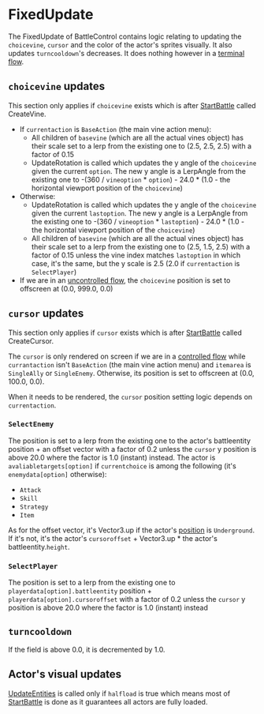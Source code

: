 # FixedUpdate
The FixedUpdate of BattleControl contains logic relating to updating the `choicevine`, `cursor` and the color of the actor's sprites visually. It also updates `turncooldown`'s decreases. It does nothing however in a [terminal flow](../Battle%20flow/Update.md#terminal-flow).

## `choicevine` updates
This section only applies if `choicevine` exists which is after [StartBattle](../StartBattle.md) called CreateVine.

- If `currentaction` is `BaseAction` (the main vine action menu):
    - All children of `basevine` (which are all the actual vines object) has their scale set to a lerp from the existing one to (2.5, 2.5, 2.5) with a factor of 0.15
    - UpdateRotation is called which updates the y angle of the `choicevine` given the current `option`. The new y angle is a LerpAngle from the existing one to -(360 / `vineoption` * `option`) - 24.0 * (1.0 - the horizontal viewport position of the `choicevine`)
- Otherwise:
    - UpdateRotation is called which updates the y angle of the `choicevine` given the current `lastoption`. The new y angle is a LerpAngle from the existing one to -(360 / `vineoption` * `lastoption`) - 24.0 * (1.0 - the horizontal viewport position of the `choicevine`)
    - All children of `basevine` (which are all the actual vines object) has their scale set to a lerp from the existing one to (2.5, 1.5, 2.5) with a factor of 0.15 unless the vine index matches `lastoption` in which case, it's the same, but the y scale is 2.5 (2.0 if `currentaction` is `SelectPlayer`)
- If we are in an [uncontrolled flow](../Battle%20flow/Update.md#uncontrolled-flow), the `choicevine` position is set to offscreen at (0.0, 999.0, 0.0)

## `cursor` updates
This section only applies if `cursor` exists which is after [StartBattle](../StartBattle.md) called CreateCursor.

The `cursor` is only rendered on screen if we are in a [controlled flow](../Battle%20flow/Update.md#controlled-flow) while `currantaction` isn't `BaseAction` (the main vine action menu) and `itemarea` is `SingleAlly` or `SingleEnemy`. Otherwise, its position is set to offscreen at (0.0, 100.0, 0.0).

When it needs to be rendered, the `cursor` position setting logic depends on `currentaction`.

### `SelectEnemy`
The position is set to a lerp from the existing one to the actor's battleentity position + an offset vector with a factor of 0.2 unless the `cursor` y position is above 20.0 where the factor is 1.0 (instant) instead. The actor is `avaliabletargets[option]` if `currentchoice` is among the following (it's `enemydata[option]` otherwise):

- `Attack`
- `Skill`
- `Strategy`
- `Item`

As for the offset vector, it's Vector3.up if the actor's [position](../Actors%20states/BattlePosition.md) is `Underground`. If it's not, it's the actor's `cursoroffset` + Vector3.up * the actor's battleentity.`height`.

### `SelectPlayer`
The position is set to a lerp from the existing one to `playerdata[option].battleentity` position + `playerdata[option].cursoroffset` with a factor of 0.2 unless the `cursor` y position is above 20.0 where the factor is 1.0 (instant) instead

## `turncooldown`
If the field is above 0.0, it is decremented by 1.0.

## Actor's visual updates
[UpdateEntities](UpdateEntities.md) is called only if `halfload` is true which means most of [StartBattle](../StartBattle.md) is done as it guarantees all actors are fully loaded.